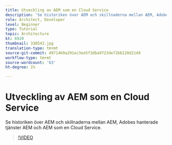 ```yaml
---
title: Utveckling av AEM som en Cloud Service
description: 'Se historiken över AEM och skillnaderna mellan AEM, Adobes hanterade tjänster AEM och AEM som en Cloud Service. '
role: Architect, Developer
level: Beginner
type: Tutorial
topic: Architecture
kt: 6920
thumbnail: 330543.jpg
translation-type: tm+mt
source-git-commit: d9714b9a291ec3ee5f3dba9723de72bb120d2149
workflow-type: tm+mt
source-wordcount: '63'
ht-degree: 1%

---
```



# Utveckling av AEM som en Cloud Service

Se historiken över AEM och skillnaderna mellan AEM, Adobes hanterade tjänster AEM och AEM som en Cloud Service.

>[!VIDEO](https://video.tv.adobe.com/v/330543/?quality=12&learn=on)